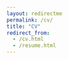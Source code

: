 ```yaml
---
layout: redirectme
permalink: /cv/
title: "CV"
redirect_from:
  - /cv.html
  - /resume.html
---
```

